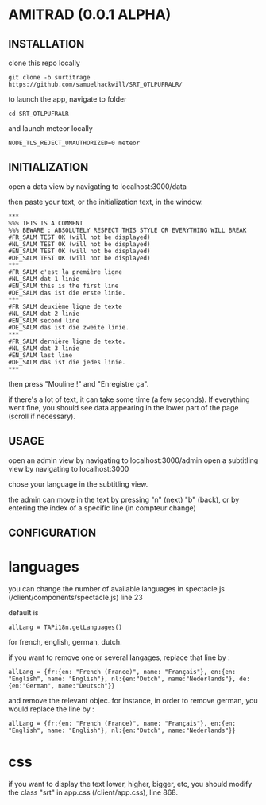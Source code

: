 # AMITRAD (0.0.1 ALPHA)

## INSTALLATION

clone this repo locally

`git clone -b surtitrage https://github.com/samuelhackwill/SRT_OTLPUFRALR/`

to launch the app, navigate to folder

`cd SRT_OTLPUFRALR`

and launch meteor locally

`NODE_TLS_REJECT_UNAUTHORIZED=0 meteor`

## INITIALIZATION

open a data view by navigating to localhost:3000/data

then paste your text, or the initialization text, in the window.

```
***
%%% THIS IS A COMMENT
%%% BEWARE : ABSOLUTELY RESPECT THIS STYLE OR EVERYTHING WILL BREAK
#FR_SALM TEST OK (will not be displayed)
#NL_SALM TEST OK (will not be displayed)
#EN_SALM TEST OK (will not be displayed)
#DE_SALM TEST OK (will not be displayed)
***
#FR_SALM c'est la première ligne
#NL_SALM dat 1 linie
#EN_SALM this is the first line
#DE_SALM das ist die erste linie.
***
#FR_SALM deuxième ligne de texte
#NL_SALM dat 2 linie
#EN_SALM second line
#DE_SALM das ist die zweite linie.
***
#FR_SALM dernière ligne de texte.
#NL_SALM dat 3 linie
#EN_SALM last line
#DE_SALM das ist die jedes linie.
***
```

then press "Mouline !"
and "Enregistre ça".

if there's a lot of text, it can take some time (a few seconds). If everything went fine, you should see data appearing in the lower part of the page (scroll if necessary).

## USAGE

open an admin view by navigating to localhost:3000/admin
open a subtitling view by navigating to localhost:3000

chose your language in the subtitling view.

the admin can move in the text by pressing "n" (next) "b" (back), or by entering the index of a specific line (in compteur <x> change)

## CONFIGURATION

# languages
you can change the number of available languages in spectacle.js (/client/components/spectacle.js) line 23

default is
```
allLang = TAPi18n.getLanguages()
```
for french, english, german, dutch.

if you want to remove one or several langages, replace that line by :

```
allLang = {fr:{en: "French (France)", name: "Français"}, en:{en: "English", name: "English"}, nl:{en:"Dutch", name:"Nederlands"}, de:{en:"German", name:"Deutsch"}}
```
and remove the relevant objec. for instance, in order to remove german, you would replace the line by :
```
allLang = {fr:{en: "French (France)", name: "Français"}, en:{en: "English", name: "English"}, nl:{en:"Dutch", name:"Nederlands"}}
```

# css
if you want to display the text lower, higher, bigger, etc, you should modify the class "srt" in app.css (/client/app.css), line 868.